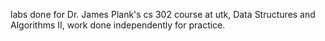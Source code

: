 labs done for Dr. James Plank's cs 302 course at utk, Data Structures and Algorithms II, work done independently for practice.
